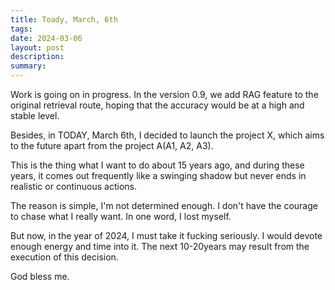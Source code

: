 ```yaml
---
title: Toady, March, 6th
tags: 
date: 2024-03-06
layout: post
description: 
summary:
---
```


Work is going on in progress. In the version 0.9, we add RAG feature to the original retrieval route, hoping that the accuracy would be at a high and stable level.

Besides, in TODAY, March 6th, I decided to launch the project X, which aims to the future apart from the project A(A1, A2, A3). 

This is the thing what I want to do about 15 years ago, and during these years, it comes out frequently like a swinging shadow but never ends in realistic or continuous actions. 

The reason is simple, I'm not determined enough. I don't have the courage to chase what I really want. In one word, I lost myself. 

But now, in the year of 2024, I must take it fucking seriously. I would devote enough energy and time into it. The next 10-20years may result from the execution of this decision. 

God bless me.